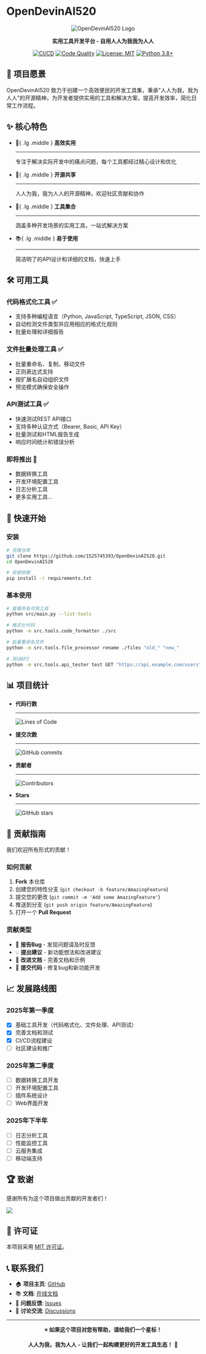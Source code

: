 # OpenDevinAI520

<div align="center">

![OpenDevinAI520 Logo](https://via.placeholder.com/200x200/4CAF50/FFFFFF?text=OpenDevin)

**实用工具开发平台 - 自用人人为我我为人人**

[![CI/CD](https://github.com/1525745393/OpenDevinAI520/workflows/CI/CD%20Pipeline/badge.svg)](https://github.com/1525745393/OpenDevinAI520/actions)
[![Code Quality](https://github.com/1525745393/OpenDevinAI520/workflows/Code%20Quality/badge.svg)](https://github.com/1525745393/OpenDevinAI520/actions)
[![License: MIT](https://img.shields.io/badge/License-MIT-yellow.svg)](https://opensource.org/licenses/MIT)
[![Python 3.8+](https://img.shields.io/badge/python-3.8+-blue.svg)](https://www.python.org/downloads/)

</div>

## 🎯 项目愿景

OpenDevinAI520 致力于创建一个高效便民的开发工具集，秉承"人人为我，我为人人"的开源精神，为开发者提供实用的工具和解决方案，提高开发效率，简化日常工作流程。

## ✨ 核心特色

<div class="grid cards" markdown>

-   :rocket:{ .lg .middle } **高效实用**

    ---

    专注于解决实际开发中的痛点问题，每个工具都经过精心设计和优化

-   :handshake:{ .lg .middle } **开源共享**

    ---

    人人为我，我为人人的开源精神，欢迎社区贡献和协作

-   :wrench:{ .lg .middle } **工具集合**

    ---

    涵盖多种开发场景的实用工具，一站式解决方案

-   :books:{ .lg .middle } **易于使用**

    ---

    简洁明了的API设计和详细的文档，快速上手

</div>

## 🛠️ 可用工具

### 代码格式化工具 ✅
- 支持多种编程语言（Python, JavaScript, TypeScript, JSON, CSS）
- 自动检测文件类型并应用相应的格式化规则
- 批量处理和详细报告

### 文件批量处理工具 ✅
- 批量重命名、复制、移动文件
- 正则表达式支持
- 按扩展名自动组织文件
- 预览模式确保安全操作

### API测试工具 ✅
- 快速测试REST API接口
- 支持多种认证方式（Bearer, Basic, API Key）
- 批量测试和HTML报告生成
- 响应时间统计和错误分析

### 即将推出 🚧
- 数据转换工具
- 开发环境配置工具
- 日志分析工具
- 更多实用工具...

## 🚀 快速开始

### 安装

```bash
# 克隆仓库
git clone https://github.com/1525745393/OpenDevinAI520.git
cd OpenDevinAI520

# 安装依赖
pip install -r requirements.txt
```

### 基本使用

```bash
# 查看所有可用工具
python src/main.py --list-tools

# 格式化代码
python -m src.tools.code_formatter ./src

# 批量重命名文件
python -m src.tools.file_processor rename ./files "old_" "new_"

# 测试API
python -m src.tools.api_tester test GET "https://api.example.com/users"
```

## 📊 项目统计

<div class="grid cards" markdown>

-   **代码行数**

    ---

    ![Lines of Code](https://img.shields.io/tokei/lines/github/1525745393/OpenDevinAI520)

-   **提交次数**

    ---

    ![GitHub commits](https://img.shields.io/github/commit-activity/m/1525745393/OpenDevinAI520)

-   **贡献者**

    ---

    ![Contributors](https://img.shields.io/github/contributors/1525745393/OpenDevinAI520)

-   **Stars**

    ---

    ![GitHub stars](https://img.shields.io/github/stars/1525745393/OpenDevinAI520)

</div>

## 🤝 贡献指南

我们欢迎所有形式的贡献！

### 如何贡献

1. **Fork** 本仓库
2. 创建您的特性分支 (`git checkout -b feature/AmazingFeature`)
3. 提交您的更改 (`git commit -m 'Add some AmazingFeature'`)
4. 推送到分支 (`git push origin feature/AmazingFeature`)
5. 打开一个 **Pull Request**

### 贡献类型

- 🐛 **报告Bug** - 发现问题请及时反馈
- 💡 **提出建议** - 新功能想法和改进建议
- 📝 **改进文档** - 完善文档和示例
- 🔧 **提交代码** - 修复bug和新功能开发

## 📈 发展路线图

### 2025年第一季度
- [x] 基础工具开发（代码格式化、文件处理、API测试）
- [x] 完善文档和测试
- [x] CI/CD流程建设
- [ ] 社区建设和推广

### 2025年第二季度
- [ ] 数据转换工具开发
- [ ] 开发环境配置工具
- [ ] 插件系统设计
- [ ] Web界面开发

### 2025年下半年
- [ ] 日志分析工具
- [ ] 性能监控工具
- [ ] 云服务集成
- [ ] 移动端支持

## 🏆 致谢

感谢所有为这个项目做出贡献的开发者们！

<a href="https://github.com/1525745393/OpenDevinAI520/graphs/contributors">
  <img src="https://contrib.rocks/image?repo=1525745393/OpenDevinAI520" />
</a>

## 📄 许可证

本项目采用 [MIT 许可证](https://github.com/1525745393/OpenDevinAI520/blob/main/LICENSE)。

## 📞 联系我们

- 🏠 **项目主页**: [GitHub](https://github.com/1525745393/OpenDevinAI520)
- 📚 **文档**: [在线文档](https://1525745393.github.io/OpenDevinAI520/)
- 🐛 **问题反馈**: [Issues](https://github.com/1525745393/OpenDevinAI520/issues)
- 💬 **讨论交流**: [Discussions](https://github.com/1525745393/OpenDevinAI520/discussions)

---

<div align="center">

**⭐ 如果这个项目对您有帮助，请给我们一个星标！**

**人人为我，我为人人 - 让我们一起构建更好的开发工具生态！** 🚀

</div>